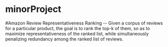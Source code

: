 # minorProject
#Amazon Review Representativeness Ranking -- 
Given a corpus of reviews for a particular product, the goal is to rank the
top-k of them, so as to maximize representativeness of the ranked list, while
simultaneously penalizing redundancy among the ranked list of reviews.
